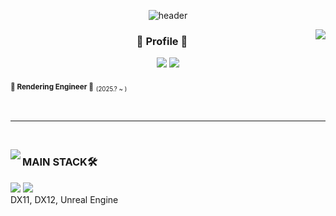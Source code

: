 
<div align="center">
  
![header](https://capsule-render.vercel.app/api?type=blur&height=300&color=gradient&text=Padocit&desc=Rendering,%20Game%20Engine)


  <img align="right" src="https://github-readme-stats.vercel.app/api?username=padocit&show_icons=true&theme=blue_navy&hide="/>

  ### 🐯 Profile 🐯 

  <a href="https://github.com/haileeLog" target="_blank"><img src="https://img.shields.io/badge/github-000000?style=for-the-badge&logo-bitdefender&logoColor=FFFFFF"/></a>
  <a href="https://velog.io/@padocit/posts" target="_blank"><img src="https://img.shields.io/badge/techblog-666666?style=for-the-badge&logo-bitdefender&logoColor=FFFFFF"/></a>


<div align="left">
  
<sub>**💙 Rendering Engineer 💙**</sub> <sub><sub>(2025.? ~ )</sub></sub><br />

<br />
</div>
</div>

 ---

<br />

<img align="left" src="https://github-readme-stats.vercel.app/api/top-langs/?username=padocit&theme=blue_navy&exclude_repo=Computer-Science-Engineering&layout=compact&langs_count=10"/></a>

<div align="left">

### MAIN STACK🛠️
  <a href="" target="_blank"><img src="https://img.shields.io/badge/C++-00599C?style=for-the-badge&logo=C%2B%2B&logoColor=white"/></a>
  <a href="" target="_blank"><img src="https://img.shields.io/badge/Windows-0078D6?style=for-the-badge&logo=windows&logoColor=white"/></a> 
<br>
DX11, DX12, Unreal Engine

<br /><br />
